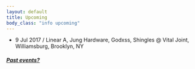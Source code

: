 ```yaml
---
layout: default
title: Upcoming 
body_class: "info upcoming"
---
```

<ul class="classed root">
  <li class="music">9 Jul 2017 / <span class="more">Linear A</span>, Jung Hardware, Godxss, Shingles @ Vital Joint, Williamsburg, Brooklyn, NY </li>
</ul>

<h5><a href="chronology.html">Past events?</a></h5>

